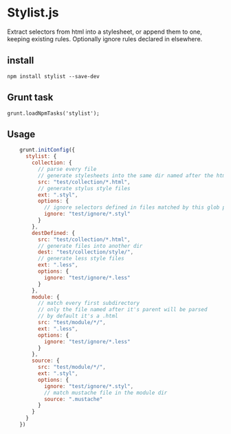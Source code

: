 Stylist.js
=========

Extract selectors from html into a stylesheet, or append them to one, keeping existing rules.
Optionally ignore rules declared in elsewhere.

## install

    npm install stylist --save-dev

## Grunt task

    grunt.loadNpmTasks('stylist');

## Usage


```js
    grunt.initConfig({
      stylist: {
        collection: {
          // parse every file
          // generate stylesheets into the same dir named after the html
          src: "test/collection/*.html",
          // generate stylus style files
          ext: ".styl",
          options: {
            // ignore selectors defined in files matched by this glob pattern
            ignore: "test/ignore/*.styl"
          }
        },
        destDefined: {
          src: "test/collection/*.html",
          // generate files into another dir
          dest: "test/collection/style/",
          // generate less style files
          ext: ".less",
          options: {
            ignore: "test/ignore/*.less"
          }
        },
        module: {
          // match every first subdirectory
          // only the file named after it's parent will be parsed
          // by default it's a .html
          src: "test/module/*/",
          ext: ".less",
          options: {
            ignore: "test/ignore/*.less"
          }
        },
        source: {
          src: "test/module/*/",
          ext: ".styl",
          options: {
            ignore: "test/ignore/*.styl",
            // match mustache file in the module dir
            source: ".mustache"
          }
        }
      }
    })
```